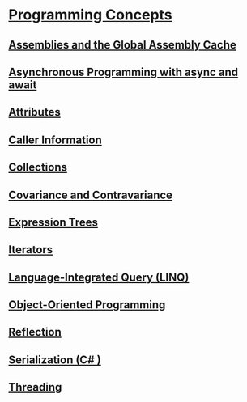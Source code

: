 # [Programming Concepts](index.md)
## [Assemblies and the Global Assembly Cache](assemblies-gac/)
## [Asynchronous Programming with async and await](async/)
## [Attributes](attributes/)
## [Caller Information](caller-information.md)
## [Collections](collections.md)
## [Covariance and Contravariance](covariance-contravariance/)
## [Expression Trees](expression-trees/)
## [Iterators](iterators.md)
## [Language-Integrated Query (LINQ)](linq/)
## [Object-Oriented Programming](object-oriented-programming.md)
## [Reflection](reflection.md)
## [Serialization (C# )](serialization/)
## [Threading](threading/)
